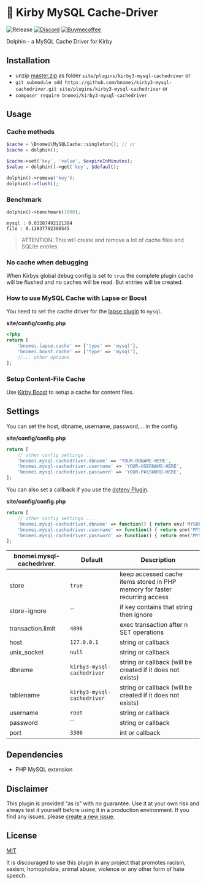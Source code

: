 # 🐬 Kirby MySQL Cache-Driver

![Release](https://flat.badgen.net/packagist/v/bnomei/kirby3-mysql-cachedriver?color=ae81ff&icon=github&label)
[![Discord](https://flat.badgen.net/badge/discord/bnomei?color=7289da&icon=discord&label)](https://discordapp.com/users/bnomei)
[![Buymecoffee](https://flat.badgen.net/badge/icon/donate?icon=buymeacoffee&color=FF813F&label)](https://www.buymeacoffee.com/bnomei)

Dolphin - a MySQL Cache Driver for Kirby

## Installation

- unzip [master.zip](https://github.com/bnomei/kirby3-mysql-cachedriver/archive/master.zip) as folder `site/plugins/kirby3-mysql-cachedriver` or
- `git submodule add https://github.com/bnomei/kirby3-mysql-cachedriver.git site/plugins/kirby3-mysql-cachedriver` or
- `composer require bnomei/kirby3-mysql-cachedriver`

## Usage 

### Cache methods

```php
$cache = \Bnomei\MySQLCache::singleton(); // or
$cache = dolphin();

$cache->set('key', 'value', $expireInMinutes);
$value = dolphin()->get('key', $default);

dolphin()->remove('key');
dolphin()->flush();
```

### Benchmark

```php
dolphin()->benchmark(1000);
```

```shell script
mysql : 0.03287492121384
file : 0.11837792396545
```

> ATTENTION: This will create and remove a lot of cache files and SQLite entries

### No cache when debugging

When Kirbys global debug config is set to `true` the complete plugin cache will be flushed and no caches will be read. But entries will be created.

### How to use MySQL Cache with Lapse or Boost

You need to set the cache driver for the [lapse plugin](https://github.com/bnomei/kirby3-lapse) to `mysql`.

**site/config/config.php**
```php
<?php
return [
    'bnomei.lapse.cache' => ['type' => 'mysql'],
    'bnomei.boost.cache' => ['type' => 'mysql'],
    //... other options
];
```

### Setup Content-File Cache

Use [Kirby Boost](https://github.com/bnomei/kirby3-boost) to setup a cache for content files.


## Settings

You can set the host, dbname, username, password,... in the config.

**site/config/config.php**
```php
return [
    // other config settings ...
    'bnomei.mysql-cachedriver.dbname' => 'YOUR-DBNAME-HERE',
    'bnomei.mysql-cachedriver.username' => 'YOUR-USERNAME-HERE',
    'bnomei.mysql-cachedriver.password' => 'YOUR-PASSWORD-HERE',
];
```

You can also set a callback if you use the [dotenv Plugin](https://github.com/bnomei/kirby3-dotenv).

**site/config/config.php**
```php
return [
    // other config settings ...
    'bnomei.mysql-cachedriver.dbname' => function() { return env('MYSQL_DBNAME'); },
    'bnomei.mysql-cachedriver.username' => function() { return env('MYSQL_USERNAME'); },
    'bnomei.mysql-cachedriver.password' => function() { return env('MYSQL_PASSWORD'); },
];
```

| bnomei.mysql-cachedriver. | Default                    | Description                                                                |            
|---------------------------|----------------------------|----------------------------------------------------------------------------|
| store                     | `true`                     | keep accessed cache items stored in PHP memory for faster recurring access |
| store-ignore              | ``                         | if key contains that string then ignore                                    |
| transaction.limit         | `4096`                     | exec transaction after n SET operations                                    |
| host                      | `127.0.0.1`                | string or callback                                                         |
| unix_socket               | `null`                     | string or callback                                                         |
| dbname                    | `kirby3-mysql-cachedriver` | string or callback (will be created if it does not exists)                 |
| tablename                 | `kirby3-mysql-cachedriver` | string or callback (will be created if it does not exists)                 |
| username                  | `root`                     | string or callback                                                         |
| password                  | ``                         | string or callback                                                         |
| port                      | `3306`                     | int or callback                                                            |

## Dependencies

- PHP MySQL extension

## Disclaimer

This plugin is provided "as is" with no guarantee. Use it at your own risk and always test it yourself before using it in a production environment. If you find any issues, please [create a new issue](https://github.com/bnomei/kirby3-mysql-cachedriver/issues/new).

## License

[MIT](https://opensource.org/licenses/MIT)

It is discouraged to use this plugin in any project that promotes racism, sexism, homophobia, animal abuse, violence or any other form of hate speech.

